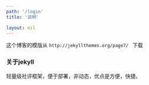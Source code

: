 ```yaml
---
path: '/login'
title: '说明'

layout: nil
---
```


这个博客的模版从 ```http://jekyllthemes.org/page7/ ``` 下载

### 关于jekyll

轻量级社评框架，便于部署，非动态，优点是方便，快捷。
